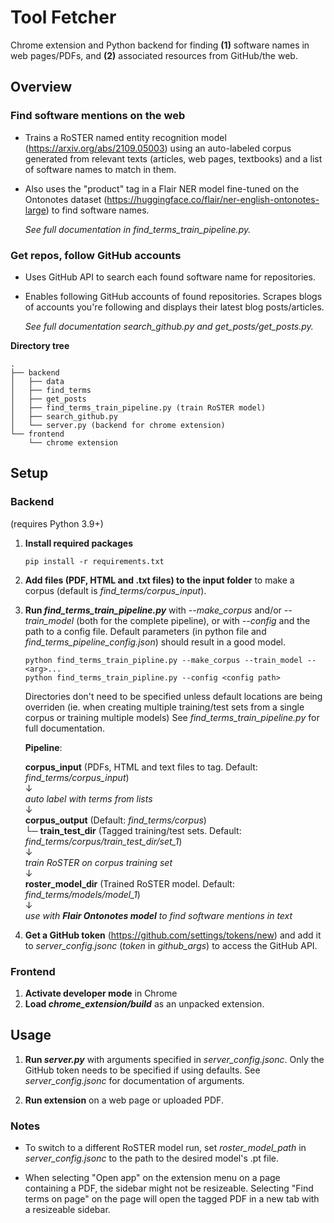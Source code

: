 # Tool Fetcher

Chrome extension and Python backend for finding **(1)** software names in web pages/PDFs, and **(2)** associated resources from GitHub/the web.

## Overview

### Find software mentions on the web

- Trains a RoSTER named entity recognition model (https://arxiv.org/abs/2109.05003) using an auto-labeled corpus generated from relevant texts (articles, web pages, textbooks) and a list of software names to match in them.

- Also uses the "product" tag in a Flair NER model fine-tuned on the Ontonotes dataset (https://huggingface.co/flair/ner-english-ontonotes-large) to find software names.

  <em>See full documentation in find_terms_train_pipeline.py.</em>

### Get repos, follow GitHub accounts

- Uses GitHub API to search each found software name for repositories.

- Enables following GitHub accounts of found repositories. Scrapes blogs of accounts you're following and displays their latest blog posts/articles.

  <em>See full documentation search_github.py and get_posts/get_posts.py.</em>

**Directory tree**

```
.
├── backend
│   ├── data
│   ├── find_terms
│   ├── get_posts
│   ├── find_terms_train_pipeline.py (train RoSTER model)
│   ├── search_github.py
│   └── server.py (backend for chrome extension)
└── frontend
    └── chrome extension
```

## Setup

### Backend

(requires Python 3.9+)

1. **Install required packages**
   ```
   pip install -r requirements.txt
   ```
2. **Add files (PDF, HTML and .txt files) to the input folder** to make a corpus (default is <em>find_terms/corpus_input</em>).

3. **Run <em>find_terms_train_pipeline.py</em>** with <em>--make_corpus</em> and/or <em>--train_model</em> (both for the complete pipeline), or with <em>--config</em> and the path to a config file. Default parameters (in python file and <em>find_terms_pipeline_config.json</em>) should result in a good model.

   ```
   python find_terms_train_pipline.py --make_corpus --train_model --<arg>...
   python find_terms_train_pipline.py --config <config path>
   ```

   Directories don't need to be specified unless default locations are being overriden (ie. when creating multiple training/test sets from a single corpus or training multiple models) See <em>find_terms_train_pipeline.py </em> for full documentation.

   **Pipeline**:

   **corpus_input** (PDFs, HTML and text files to tag. Default: <em>find_terms/corpus_input</em>) \
    ↓ \
   <em>auto label with terms from lists </em>\
    ↓ \
   **corpus_output** (Default: <em>find_terms/corpus</em>) \
   └─ **train_test_dir** (Tagged training/test sets. Default: <em>find_terms/corpus/train_test_dir/set_1</em>)\
    ↓ \
   <em>train RoSTER on corpus training set</em> \
    ↓ \
   **roster_model_dir** (Trained RoSTER model. Default: <em>find_terms/models/model_1</em>) \
    ↓ \
   <em>use with **Flair Ontonotes model** to find software mentions in text</em>

4. **Get a GitHub token** (https://github.com/settings/tokens/new) and add it to <em>server_config.jsonc</em> (<em>token</em> in <em>github_args</em>) to access the GitHub API.

### Frontend

1. **Activate developer mode** in Chrome
2. **Load <em>chrome_extension/build</em>** as an unpacked extension.

## Usage

1. **Run <em>server.py</em>** with arguments specified in <em>server_config.jsonc</em>. Only the GitHub token needs to be specified if using defaults. See <em>server_config.jsonc</em> for documentation of arguments.

2. **Run extension** on a web page or uploaded PDF.

### Notes

- To switch to a different RoSTER model run, set <em>roster_model_path</em> in <em>server_config.jsonc</em> to the path to the desired model's .pt file.

- When selecting "Open app" on the extension menu on a page containing a PDF, the sidebar might not be resizeable. Selecting "Find terms on page" on the page will open the tagged PDF in a new tab with a resizeable sidebar.
